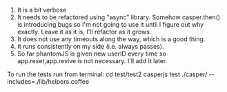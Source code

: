 1) It is a bit verbose
2) It needs to be refactored using "async" library. Somehow casper.then() is introducing bugs so I'm not going to use it until I figure out why exactly. Leave it as it is, I'll refactor as it grows.
3) It does not use any timeouts along the way, which is a good thing.
4) It runs consistently on my side (i.e. always passes).
5) So far phantomJS is given new userID every time so app.reset,app.revive is not necessary. I'll add it later.

To run the tests run from terminal:
cd test/test2
casperjs test ./casper/ --includes=./lib/helpers.coffee